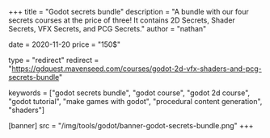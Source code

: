 +++
title = "Godot secrets bundle"
description = "A bundle with our four secrets courses at the price of three! It contains 2D Secrets, Shader Secrets, VFX Secrets, and PCG Secrets."
author = "nathan"

date = 2020-11-20
price = "150$"

type = "redirect"
redirect = "https://gdquest.mavenseed.com/courses/godot-2d-vfx-shaders-and-pcg-secrets-bundle"

keywords = ["godot secrets bundle", "godot course", "godot 2d course", "godot tutorial", "make games with godot", "procedural content generation", "shaders"]

[banner]
src = "/img/tools/godot/banner-godot-secrets-bundle.png"
+++
